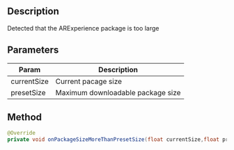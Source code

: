 ## Description

Detected that the ARExperience package is too large

## Parameters

| Param       | Description                       |
| ----------- | --------------------------------- |
| currentSize | Current pacage size               |
| presetSize  | Maximum downloadable package size |

## Method

```java
@Override
private void onPackageSizeMoreThanPresetSize(float currentSize,float presetSize)
```
